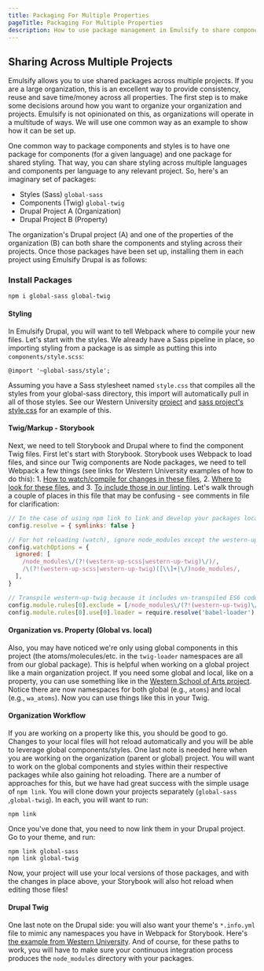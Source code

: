 ```yaml
---
title: Packaging For Multiple Properties
pageTitle: Packaging For Multiple Properties
description: How to use package management in Emulsify to share components and styles across multiple projects
---
```


## Sharing Across Multiple Projects

Emulsify allows you to use shared packages across multiple projects. If you are a large organization, this is an excellent way to provide consistency, reuse and save time/money across all properties. The first step is to make some decisions around how you want to organize your organization and projects. Emulsify is not opinionated on this, as organizations will operate in a multitude of ways. We will use one common way as an example to show how it can be set up.&#x20;

One common way to package components and styles is to have one package for components (for a given language) and one package for shared styling. That way, you can share styling across multiple languages and components per language to any relevant project. So, here's an imaginary set of packages:

- Styles (Sass) `global-sass`
- Components (Twig) `global-twig`
- Drupal Project A (Organization)
- Drupal Project B (Property)

The organization's Drupal project (A) and one of the properties of the organization (B) can both share the components and styling across their projects. Once those packages have been set up, installing them in each project using Emulsify Drupal is as follows:

### Install Packages

```
npm i global-sass global-twig
```

#### Styling

In Emulsify Drupal, you will want to tell Webpack where to compile your new files. Let's start with the styles. We already have a Sass pipeline in place, so importing styling from a package is as simple as putting this into `components/style.scss`:

```
@import '~global-sass/style';
```

Assuming you have a Sass stylesheet named `style.css` that compiles all the styles from your global-sass directory, this import will automatically pull in all of those styles. See our Western University [project](https://github.com/emulsify-ds/westernuni/blob/master/web/themes/custom/western-up/components/style.scss) and [sass project's style.css](https://github.com/emulsify-ds/western-up-scss/blob/master/style.scss) for an example of this.&#x20;

#### Twig/Markup - Storybook

Next, we need to tell Storybook and Drupal where to find the component Twig files. First let's start with Storybook. Storybook uses Webpack to load files, and since our Twig components are Node packages, we need to tell Webpack a few things (see links for Western University examples of how to do this): 1. [How to watch/compile for changes in these files](https://github.com/emulsify-ds/westernuni/blob/master/web/themes/custom/western-up/.storybook/webpack.config.js#L7-L18), 2. [Where to look for these files](https://github.com/emulsify-ds/westernuni/blob/master/web/themes/custom/western-up/.storybook/webpack.config.js#L29-L43), and 3. [To include those in our linting](https://github.com/emulsify-ds/westernuni/blob/master/web/themes/custom/western-up/.storybook/webpack.config.js#L94-L95). Let's walk through a couple of places in this file that may be confusing - see comments in file for clarification:

```javascript
// In the case of using npm link to link and develop your packages locally, this will help.
config.resolve = { symlinks: false }

// For hot reloading (watch), ignore node_modules except the western-up-scss/twig directories.
config.watchOptions = {
  ignored: [
    /node_modules\/(?!(western-up-scss|western-up-twig)\/)/,
    /\(?!(western-up-scss|western-up-twig)([\\]+|\/)node_modules/,
  ],
}

// Transpile western-up-twig because it includes un-transpiled ES6 code.
config.module.rules[0].exclude = [/node_modules\/(?!(western-up-twig)\/)/]
config.module.rules[0].use[0].loader = require.resolve('babel-loader')
```

#### Organization vs. Property (Global vs. local)

Also, you may have noticed we're only using global components in this project (the atoms/molecules/etc. in the `twig-loader` namespaces are all from our global package). This is helpful when working on a global project like a main organization project. If you need some global and local, like on a property, you can use something like in the [Western School of Arts project](https://github.com/emulsify-ds/westernarts/blob/master/web/themes/custom/western_arts/.storybook/webpack.config.js#L43-L77). Notice there are now namespaces for both global (e.g., `atoms`) and local (e.g., `wa_atoms`). Now you can use things like this in your Twig.

#### Organization Workflow

If you are working on a property like this, you should be good to go. Changes to your local files will hot reload automatically and you will be able to leverage global components/styles. One last note is needed here when you are working on the organization (parent or global) project. You will want to work on the global components and styles within their respective packages while also gaining hot reloading. There are a number of approaches for this, but we have had great success with the simple usage of `npm link`. You will clone down your projects separately (`global-sass` ,`global-twig`). In each, you will want to run:

```
npm link
```

Once you've done that, you need to now link them in your Drupal project. Go to your theme, and run:

```
npm link global-sass
npm link global-twig
```

Now, your project will use your local versions of those packages, and with the changes in place above, your Storybook will also hot reload when editing those files!

#### Drupal Twig

One last note on the Drupal side: you will also want your theme's `*.info.yml` file to mimic any namespaces you have in Webpack for Storybook. Here's [the example from Western University](https://github.com/emulsify-ds/westernuni/blob/master/web/themes/custom/western-up/western_up.info.yml#L46-L58). And of course, for these paths to work, you will have to make sure your continuous integration process produces the `node_modules` directory with your packages.
